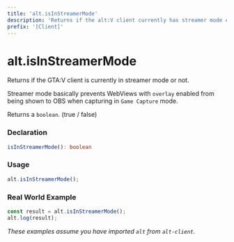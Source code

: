 ```yaml
---
title: 'alt.isInStreamerMode'
description: 'Returns if the alt:V client currently has streamer mode enabled or not.'
prefix: '[Client]'
---
```


# alt.isInStreamerMode

Returns if the GTA:V client is currently in streamer mode or not.

Streamer mode basically prevents WebViews with `overlay` enabled from being shown to OBS when capturing in `Game Capture` mode.

Returns a `boolean`. (true / false)

### Declaration

```typescript
isInStreamerMode(): boolean
```

### Usage

```js
alt.isInStreamerMode();
```

### Real World Example

```js
const result = alt.isInStreamerMode();
alt.log(result);
```

_These examples assume you have imported `alt` from `alt-client`._